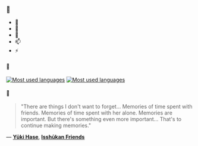 ### 👋

- 🔭
- 🌱
- 💬
- 📫
- ⚡

#### 🧏

[![Most used languages](https://github-readme-stats-aynah.vercel.app/api/top-langs/?username=aynh&theme=solarized-dark&langs_count=6&layout=compact&hide_title=true)](https://github.com/anuraghazra/github-readme-stats#gh-dark-mode-only)
[![Most used languages](https://github-readme-stats-aynah.vercel.app/api/top-langs/?username=aynh&theme=solarized-light&langs_count=6&layout=compact&hide_title=true)](https://github.com/anuraghazra/github-readme-stats#gh-light-mode-only)

#### 💬

> "There are things I don't want to forget... Memories of time spent with friends. Memories of time spent with her alone. Memories are important. But there's something even more important... That's to continue making memories."

&mdash; [**Yūki Hase**](https://myanimelist.net/character.php?q=Y%C5%ABki%20Hase&cat=character), [**Isshūkan Friends**](https://myanimelist.net/search/all?q=Issh%C5%ABkan%20Friends&cat=all)
